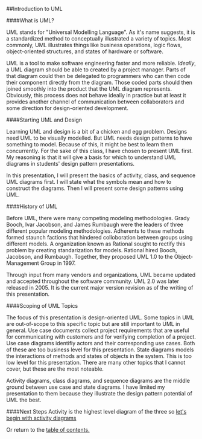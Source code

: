 ##Introduction to UML

####What is UML?

UML stands for "Universal Modelling Language". As it's name suggests, it is a standardized method to conceptually illustrated a variety of topics. Most commonly, UML illustrates things like business operations, logic flows, object-oriented structures, and states of hardware or software.

UML is a tool to make software engineering faster and more reliable. *Ideally*, a UML diagram should be able to created by a project manager. Parts of that diagram could then be delegated to programmers who can then code their component directly from the diagram. Those coded parts should then joined smoothly into the product that the UML diagram represents. Obviously, this process does not behave ideally in practice but at least it provides another channel of communication between collaborators and some direction for design-oriented development.

####Starting UML and Design

Learning UML and design is a bit of a chicken and egg problem. Designs need UML to be visually modelled. But UML needs design patterns to have something to model. Because of this, it might be best to learn them concurrently. For the sake of this class, I have chosen to present UML first. My reasoning is that it will give a basis for which to understand UML diagrams in students' design pattern presentations.

In this presentation, I will present the basics of activity, class, and sequence UML diagrams first. I will state what the symbols mean and how to construct the diagrams. Then I will present some design patterns using UML. 

####History of UML

Before UML, there were many competing modeling methodologies.
Grady Booch, Ivar Jacobson, and James Rumbaugh were the leaders of three different popular modeling methodologies. Adherents to these methods formed staunch factions that hindered colloboration between groups using different models. A organization known as Rational sought to rectify this problem by creating standarization for models. Rational hired Booch, Jacobson, and Rumbaugh. Together, they proposed UML 1.0 to the Object-Management Group in 1997.

Through input from many vendors and organizations, UML became updated and accepted throughout the software community. UML 2.0 was later released in 2005. It is the current major version revision as of the writing of this presentation.

####Scoping of UML Topics

The focus of this presentation is design-oriented UML. Some topics in UML are out-of-scope to this specific topic but are still important to UML in general. Use case documents collect project requirements that are useful for communicating with customers and for verifying completion of a project. Use case diagrams identifiy actors and their corresponding use cases. Both of these are too business level for this presentation. State diagrams models the interactions of methods and states of objects in the system. This is too low level for this presentation. There are many other topics that I cannot cover, but these are the most noteable.

Activity diagrams, class diagrams, and sequence diagrams are the middle ground between use case and state diagrams. I have limited my presentation to them because they illustrate the design pattern potential of UML the best. 

####Next Steps
Activity is the highest level diagram of the three so [let's begin with activity diagrams](https://github.com/trekbaum/present/blob/master/uml/slide2.md)

Or return to the [table of contents.](https://github.com/trekbaum/present/blob/master/uml/README.md)
